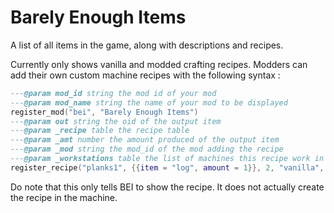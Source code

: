# Barely Enough Items
 A list of all items in the game, along with descriptions and recipes.
 
 Currently only shows vanilla and modded crafting recipes. Modders can add their own custom machine recipes with the following syntax :
 ```lua
 ---@param mod_id string the mod id of your mod
 ---@param mod_name string the name of your mod to be displayed
 register_mod("bei", "Barely Enough Items")
 ---@param out string the oid of the output item
 ---@param _recipe table the recipe table
 ---@param _amt number the amount produced of the output item
 ---@param _mod string the mod_id of the mod adding the recipe
 ---@param _workstations table the list of machines this recipe work in
 register_recipe("planks1", {{item = "log", amount = 1}}, 2, "vanilla", {"sawbench", "sawmill", "sawmill2"}) 
 ```
 Do note that this only tells BEI to show the recipe. It does not actually create the recipe in the machine.
 
